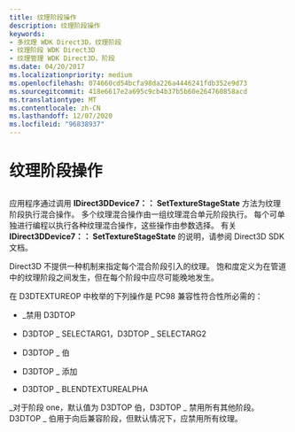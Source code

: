 ```yaml
---
title: 纹理阶段操作
description: 纹理阶段操作
keywords:
- 多纹理 WDK Direct3D，纹理阶段
- 纹理阶段 WDK Direct3D
- 纹理管理 WDK Direct3D，阶段
ms.date: 04/20/2017
ms.localizationpriority: medium
ms.openlocfilehash: 074660cd54bcfa98da226a4446241fdb352e9d73
ms.sourcegitcommit: 418e6617e2a695c9cb4b37b5b60e264760858acd
ms.translationtype: MT
ms.contentlocale: zh-CN
ms.lasthandoff: 12/07/2020
ms.locfileid: "96838937"
---
```

# <a name="texture-stage-operations"></a>纹理阶段操作


## <span id="ddk_texture_stage_operations_gg"></span><span id="DDK_TEXTURE_STAGE_OPERATIONS_GG"></span>


应用程序通过调用 **IDirect3DDevice7：： SetTextureStageState** 方法为纹理阶段执行混合操作。 多个纹理混合操作由一组纹理混合单元阶段执行。 每个可单独进行编程以执行各种纹理混合操作，这些操作由参数选择。 有关 **IDirect3DDevice7：： SetTextureStageState** 的说明，请参阅 Direct3D SDK 文档。

Direct3D 不提供一种机制来指定每个混合阶段引入的纹理。 饱和度定义为在管道中的纹理阶段之间发生，但在每个阶段中应尽可能晚地发生。

在 D3DTEXTUREOP 中枚举的下列操作是 PC98 兼容性符合性所必需的：

-   \_禁用 D3DTOP

-   D3DTOP \_ SELECTARG1，D3DTOP \_ SELECTARG2

-   D3DTOP \_ 伯

-   D3DTOP \_ 添加

-   D3DTOP \_ BLENDTEXTUREALPHA

\_对于阶段 one，默认值为 D3DTOP 伯，D3DTOP \_ 禁用所有其他阶段。 D3DTOP \_ 伯用于向后兼容阶段，但默认情况下，应禁用所有纹理。

 

 





